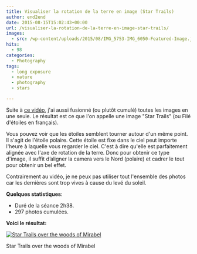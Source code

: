 ```yaml
---
title: Visualiser la rotation de la terre en image (Star Trails)
author: end2end
date: 2015-08-15T15:02:43+00:00
url: /visualiser-la-rotation-de-la-terre-en-image-star-trails/
images:
  - src: /wp-content/uploads/2015/08/IMG_5753-IMG_6050-Featured-Image.jpg
hits:
  - 98
categories:
  - Photography
tags:
  - long exposure
  - nature
  - photography
  - stars

---
```

Suite à [ce vidéo](/visualiser-la-rotation-de-la-terre-en-video/), j'ai aussi fusionné (ou plutôt cumulé) toutes les images en une seule. Le résultat est ce que l'on appelle une image &quot;Star Trails&quot; (ou Filé d'étoiles en français).<!--more-->

Vous pouvez voir que les étoiles semblent tourner autour d'un même point. Il s'agit de l'étoile polaire. Cette étoile est fixe dans le ciel peut importe l'heure à laquelle vous regarder le ciel. C'est à dire  qu'elle est parfaitement alignée avec l'axe de rotation de la terre. Donc pour obtenir ce type d'image, il suffit d’aligner la camera vers le Nord (polaire) et cadrer le tout pour obtenir un bel effet.

Contrairement au vidéo, je ne peux pas utiliser tout l'ensemble des photos car les dernières sont trop vives à cause du levé du soleil.

**Quelques statistiques**:

* Duré de la séance 2h38.
* 297 photos cumulées.

**Voici le résultat:**

[![Star Trails over the woods of Mirabel](http://www.end2endzone.com/wp-content/uploads/2015/08/StarStaX_IMG_5753-IMG_6050_lighten_e2ez-672x448.jpg)](https://www.flickr.com/photos/154618444@N05/37690259711/in/dateposted-public/)

Star Trails over the woods of Mirabel
